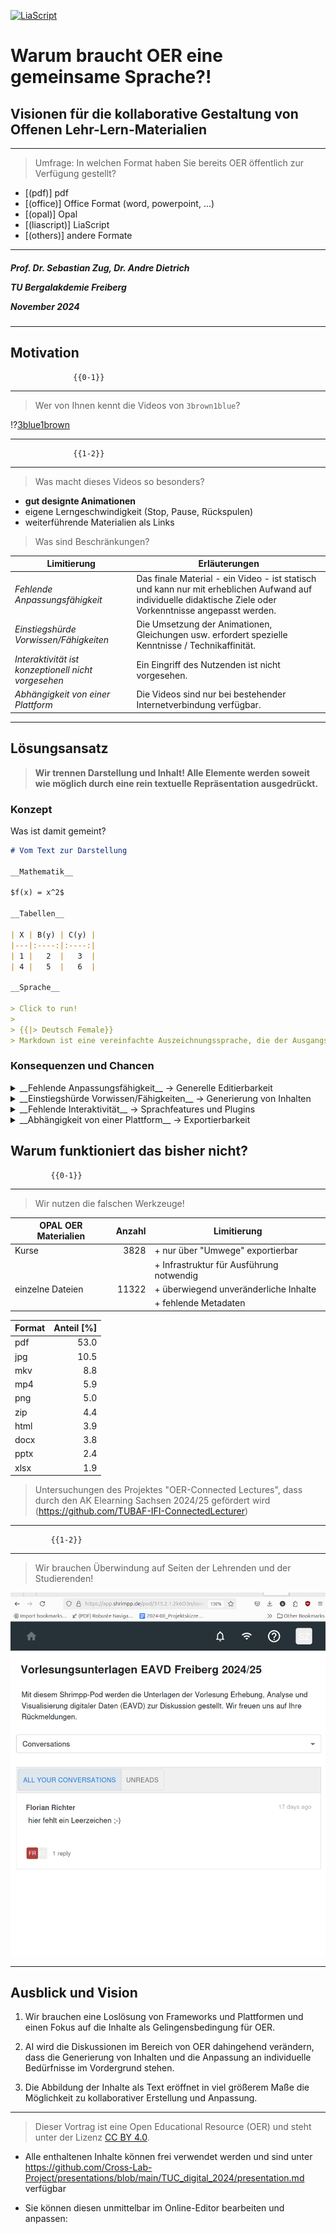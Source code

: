 <!--
author:   Sebastian Zug; André Dietrich

email:    sebastian.zug@informatik.tu-freiberg.de

version:  0.1.1

language: de

narrator: Deutsch Female

icon:     https://media.aubi-plus.com/institution/thumbnail/3f3de48-technische-universitaet-bergakademie-freiberg-logo.jpg

link:     style.css

import:   https://raw.githubusercontent.com/liaTemplates/TextAnalysis/main/README.md
          https://raw.githubusercontent.com/LiaScript/CodeRunner/master/README.md
          https://raw.githubusercontent.com/LiaTemplates/LiveEdit-Embeddings/refs/tags/0.0.1/README.md

@runManimAnimation
```text   -manim.cfg
[CLI]
background_color = BLACK
media_dir = .
video_dir = .
images_dir = .
#verbosity = ERROR
#quiet = True
#progress_bar = none 
```
@LIA.eval(`["main.py","manim.cfg"]`, `none`, `manim render --format=webm main.py MyScene -o animation`)
@end

-->

[![LiaScript](https://raw.githubusercontent.com/LiaScript/LiaScript/master/badges/course.svg)](https://liascript.github.io/course/?https://raw.githubusercontent.com/Cross-Lab-Project/presentations/refs/heads/main/TUC_digital_2024/presentation.md)

# Warum braucht OER eine gemeinsame Sprache?!

<h2>Visionen für die kollaborative Gestaltung von Offenen Lehr-Lern-Materialien</h2>

---------------------

> Umfrage: In welchen Format haben Sie bereits OER öffentlich zur Verfügung gestellt?

- [(pdf)] pdf
- [(office)] Office Format (word, powerpoint, ...)
- [(opal)] Opal
- [(liascript)] LiaScript
- [(others)] andere Formate

----------------------

<h5>
<p>Prof. Dr. Sebastian Zug, Dr. Andre Dietrich</p>
<p>TU Bergalakdemie Freiberg</p>
<p>November 2024</p>
</h5>

<div>

---

</div>

## Motivation

                  {{0-1}}
******************************************

> Wer von Ihnen kennt die Videos von `3brown1blue`? 

!?[3blue1brown](https://www.youtube.com/watch?v=r6sGWTCMz2k&t=719s "Video aus der Reihe zu Differentialgleichungen mit 17 Millionen Views")

******************************************

                  {{1-2}}
******************************************

> Was macht dieses Videos so besonders?

- __gut designte Animationen__
- eigene Lerngeschwindigkeit (Stop, Pause, Rückspulen)
- weiterführende Materialien als Links

> Was sind Beschränkungen?

| Limitierung                                         | Erläuterungen                                                                                                                                               |
| --------------------------------------------------- | ----------------------------------------------------------------------------------------------------------------------------------------------------------- |
| _Fehlende Anpassungsfähigkeit_                      | Das finale Material - ein Video - ist statisch und kann nur mit erheblichen Aufwand auf individuelle didaktische Ziele oder Vorkenntnisse angepasst werden. |
| _Einstiegshürde Vorwissen/Fähigkeiten_              | Die Umsetzung der Animationen, Gleichungen usw. erfordert spezielle Kenntnisse / Technikaffinität.                                                          |
| _Interaktivität ist konzeptionell nicht vorgesehen_ | Ein Eingriff des Nutzenden ist nicht vorgesehen.                                                                                                            |
| _Abhängigkeit von einer Plattform_                  | Die Videos sind nur bei bestehender Internetverbindung verfügbar.                                                                                           |

******************************************

## Lösungsansatz

> __Wir trennen Darstellung und Inhalt! Alle Elemente werden soweit wie möglich durch eine rein textuelle Repräsentation ausgedrückt.__

### Konzept

Was ist damit gemeint?

```markdown @embed.style(height: 550px; min-width: 100%; border: 1px black solid)
# Vom Text zur Darstellung

__Mathematik__

$f(x) = x^2$

__Tabellen__

| X | B(y) | C(y) |
|---|:----:|:----:|
| 1 |   2  |   3  |
| 4 |   5  |   6  |

__Sprache__

> Click to run!
>
> {{|> Deutsch Female}}
> Markdown ist eine vereinfachte Auszeichnungssprache, die der Ausgangspunkt unserer Entwicklung von LiaScript war.
```

### Konsequenzen und Chancen

<details>

<summary>__Fehlende Anpassungsfähigkeit__ -> Generelle Editierbarkeit </summary>

Die textuellen Repräsenation eröffnet die Möglichkeit, dass
+ jeder Nutzende Materialien anpassen kann und
+ eine Versionierung der Materialien mit etablierten Tools realisiert werden.

!?[Einbettung Studierender bei der Bearbeitung von Materialien](https://github.com/TUBAF-IfI-LiaScript/.github/assets/10922356/00a24602-dc63-4b9a-894b-80967b914513)

</details>

<details>

<summary>__Einstiegshürde Vorwissen/Fähigkeiten__ -> Generierung von Inhalten </summary>

Die textuelle Repräsentation erlaubt den extensiven Einsatz von KIs für die Textgenerierung.

``` text
Generiere mir eine Animation, die die Multiplikation von
zwei Matrizen mit manim im Stil von 3blue1brown zeigt.
```

```python -manim.py
from manim import *

class MyScene(Scene):
    def construct(self):
        # Define the matrices
        matrix_A = MathTex(r"\begin{bmatrix} 1 & 2 \\ 3 & 4 \end{bmatrix}", color=BLUE)
        matrix_B = MathTex(r"\begin{bmatrix} 5 & 6 \\ 7 & 8 \end{bmatrix}", color=GREEN)
        matrix_C = MathTex(r"\begin{bmatrix} 19 & 22 \\ 43 & 50 \end{bmatrix}", color=YELLOW)

        # Position the matrices on the screen
        matrix_A.move_to(LEFT * 3)
        matrix_B.move_to(ORIGIN)
        equals_sign = MathTex("=").next_to(matrix_B, RIGHT)
        matrix_C.next_to(equals_sign, RIGHT)

        # Display matrices and equals sign
        self.play(Write(matrix_A), Write(matrix_B))
        self.play(Write(equals_sign), Write(matrix_C))

        # Highlight the first row and first column
        row_rect = SurroundingRectangle(matrix_A[0][2:4], color=BLUE, buff=0.1)
        col_rect = SurroundingRectangle(matrix_B[0][0:2], color=GREEN, buff=0.1)
        self.play(Create(row_rect), Create(col_rect))

        # Compute the first element of the result (19)
        dot_prod_1 = MathTex("1 \\cdot 5 + 2 \\cdot 7 = 19")
        dot_prod_1.next_to(matrix_A, UP)
        self.play(Write(dot_prod_1))
        self.play(Transform(dot_prod_1, matrix_C[0][2:4].copy()))
        self.play(FadeOut(dot_prod_1))

        # Final pause to view the result
        self.wait(2)
```
@runManimAnimation

</details>

<details>

<summary> __Fehlende Interaktivität__ -> Sprachfeatures und Plugins </summary>

Die Sprachkonzepte von LiaScript und die Einbettung von Plugins ermöglichen die Integration von interaktiven Elementen.

```markdown @embed.style(height: 550px; min-width: 100%; border: 1px black solid)
# Quiz

Wann wurde die TU Chemnitz gegründet?

- [( )] 1886
- [(X)] 1986
- [( )] 1996
```


````markdown @embed.style(height: 550px; min-width: 100%; border: 1px black solid)

<!--
import: https://github.com/liascript/CodeRunner
-->

# Programmierübungen

Debuggen Sie den nachfolgenden Code

```cpp                     ErroneousHelloWorld.cpp
#include <iostream>

imt main() {
	std::cout << "Hello World!'';
	std::cout << "Wo liegt der Fehler?";
	return 0;
}
```
@LIA.evalWithDebug(`["main.cpp"]`, `g++ main.cpp -o a.out`, `./a.out`)

````

</details>

<details>

<summary>__Abhängigkeit von einer Plattform__ -> Exportierbarkeit </summary>

Durch die Trennung von Inhalt und Ausführung können die Kurse in LMS, Progressive Web Apps oder als PDF exportiert werden.

!?[LiaScript auf Nokia-Basis](https://www.youtube.com/watch?v=U_UW69w0uHE)

</details>

## Warum funktioniert das bisher nicht?

             {{0-1}}
******************************************

> Wir nutzen die falschen Werkzeuge!

<!-- data-type="none"-->
| OPAL OER Materialien | Anzahl | Limitierung                              |
| -------------------- | -----: | ---------------------------------------- |
| Kurse                |   3828 | + nur über "Umwege" exportierbar         |
|                      |        | + Infrastruktur für Ausführung notwendig |
| einzelne Dateien     |  11322 | + überwiegend unveränderliche Inhalte    |
|                      |        | + fehlende Metadaten                     |

<!-- data-type="barchart" data-show="true" data-xlabel="Dateitypen"
     data-ylabel="Anteil in Prozent" data-title="Dominierend Dateitypen im OPAL OER Datenbestand" -->
| Format | Anteil [%]  |
| ------ | ---------: |
| pdf    |       53.0 |
| jpg    |       10.5 |
| mkv    |        8.8 |
| mp4    |        5.9 |
| png    |        5.0 |
| zip    |        4.4 | 
| html   |        3.9 |
| docx   |        3.8 |
| pptx   |        2.4 |
| xlsx   |        1.9 |

> Untersuchungen des Projektes "OER-Connected Lectures", dass durch den AK Elearning Sachsen 2024/25 gefördert wird (https://github.com/TUBAF-IFI-ConnectedLecturer)

******************************************

             {{1-2}}
******************************************

> Wir brauchen Überwindung auf Seiten der Lehrenden und der Studierenden!

![Screenshot Shrimpp](SceenshotShrimpp.png "Screenshot der [Shrimpp-Plattform](https://www.shrimpp.de/) (Uni Leipzig) zum kooperativen Editieren von pdf-Dateien")

******************************************

## Ausblick und Vision

1. Wir brauchen eine Loslösung von Frameworks und Plattformen und einen Fokus auf die Inhalte als Gelingensbedingung für OER.

2. AI wird die Diskussionen im Bereich von OER dahingehend verändern, dass die Generierung von Inhalten und die Anpassung an individuelle Bedürfnisse im Vordergrund stehen.

3. Die Abbildung der Inhalte als Text eröffnet in viel größerem Maße die Möglichkeit zu kollaborativer Erstellung und Anpassung.

--------------------------------

> Dieser Vortrag ist eine Open Educational Resource (OER) und steht unter der Lizenz [CC BY 4.0](https://creativecommons.org/licenses/by/4.0/deed.de).

+ Alle enthaltenen Inhalte können frei verwendet werden und sind unter https://github.com/Cross-Lab-Project/presentations/blob/main/TUC_digital_2024/presentation.md verfügbar

+ Sie können diesen unmittelbar im Online-Editor bearbeiten und anpassen: 